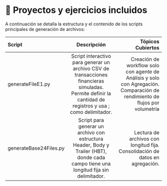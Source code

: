# 🚀 Proyectos y ejercicios incluidos

A continuación se detalla la estructura y el contenido de los scripts principales de generación de archivos:

| Script | Descripción | Tópicos Cubiertos |
| :----------- | :------------: | ------------: |
| generateFileE1.py | Script interactivo para generar un archivo CSV de transacciones financieras simuladas. Permite definir la cantidad de registros y usa ; como delimitador. | 	Creación de workflow solo con agente de Análisis y solo con Agregación. Comparación de rendimiento de flujos por volumetría |
| generateBase24Files.py | Script para generar un archivo con estructura Header, Body y Trailer (HBT), donde cada campo tiene una longitud fija sin delimitador. | Lectura de archivos con longitud fija. Consolidación de datos en agregación. |

